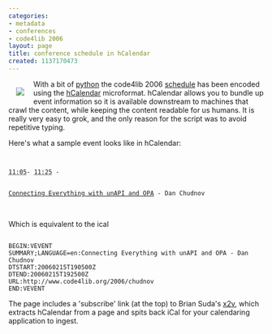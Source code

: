 ```yaml
---
categories:
- metadata
- conferences
- code4lib 2006
layout: page
title: conference schedule in hCalendar
created: 1137170473
---
```

<a href="http://microformats.org"><img src="http://microformats.org/img/mf-lg-ora.gif" border=0 style="padding: 15px;" align="left"></a>

With a bit of <a href="http://www.textualize.com/trac/browser/code4lib/calgen.py">python</a> the code4lib 2006 <a href="/2006/schedule">schedule</a> has been encoded using the <a href="http://www.microformats.com/wiki/hcalendar">hCalendar</a> microformat. hCalendar allows you to bundle up event information so it is available downstream to machines that crawl the content, while keeping the content readable for us humans. It is really very easy to grok, and the only reason for the script was to avoid repetitive typing.

Here's what a sample event looks like in hCalendar:

<code type="html">
<dt class="vevent">
<abbr class="dtstart" title="2006-02-15T19:05:00Z">11:05</abbr>- <abbr class="dtend" title="2006-02-15T19:25:00Z">11:25</abbr> - 
<span class="summary">
<a href="http://www.code4lib.org/2006/chudnov" class="uri">
Connecting Everything with unAPI and OPA</a> - Dan Chudnov</span>
</dt>
</code>

<p><br />Which is equivalent to the ical<br /></p>

<code type="ical">
BEGIN:VEVENT
SUMMARY;LANGUAGE=en:Connecting Everything with unAPI and OPA - Dan Chudnov
DTSTART:20060215T190500Z
DTEND:20060215T192500Z
URL:http://www.code4lib.org/2006/chudnov
END:VEVENT
</code>

<p>
The page includes a 'subscribe' link (at the top) to Brian Suda's <a href="http://suda.co.uk/projects/X2V/">x2v</a>, which extracts hCalendar from a page and spits back iCal for your calendaring application to ingest.</p>

<!--break-->

